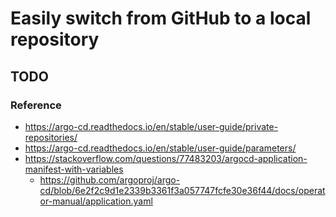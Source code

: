 # Easily switch from GitHub to a local repository

## TODO

### Reference

- <https://argo-cd.readthedocs.io/en/stable/user-guide/private-repositories/>
- <https://argo-cd.readthedocs.io/en/stable/user-guide/parameters/>
- <https://stackoverflow.com/questions/77483203/argocd-application-manifest-with-variables>
  - <https://github.com/argoproj/argo-cd/blob/6e2f2c9d1e2339b3361f3a057747fcfe30e36f44/docs/operator-manual/application.yaml>
